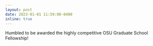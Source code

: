 ```yaml
---
layout: post
date: 2023-01-01 11:59:00-0400
inline: true
---
```


Humbled to be awarded the highly competitive OSU Graduate School Fellowship!